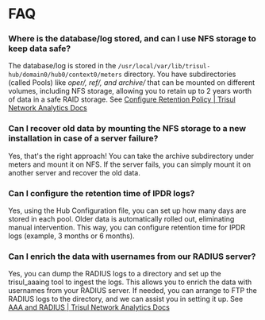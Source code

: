 # FAQ

### Where is the database/log stored, and can I use NFS storage to keep data safe?

The database/log is stored in the `/usr/local/var/lib/trisul-hub/domain0/hub0/context0/meters` directory. You have subdirectories (called Pools) like *oper/, ref/, and archive/* that can be mounted on different volumes, including NFS storage, allowing you to retain up to 2 years worth of data in a safe RAID storage. See [Configure Retention Policy | Trisul Network Analytics Docs](https://docs.trisul.org/docs/ag/basictasks/configure_storage/) 


### Can I recover old data by mounting the NFS storage to a new installation in case of a server failure?

Yes, that's the right approach! You can take the archive subdirectory under meters and mount it on NFS. If the server fails, you can simply mount it on another server and recover the old data.

### Can I configure the retention time of IPDR logs?

Yes, using the Hub Configuration file, you can set up how many days are stored in each pool. Older data is automatically rolled out, eliminating manual intervention. This way, you can configure retention time for IPDR logs (example, 3 months or 6 months).

### Can I enrich the data with usernames from our RADIUS server?

Yes, you can dump the RADIUS logs to a directory and set up the trisul_aaaing tool to ingest the logs. This allows you to enrich the data with usernames from your RADIUS server. If needed, you can arrange to FTP the RADIUS logs to the directory, and we can assist you in setting it up. See [AAA and RADIUS | Trisul Network Analytics Docs](https://docs.trisul.org/docs/ipdr/radius/)